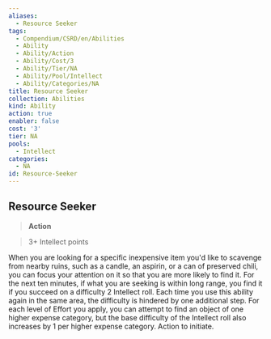 ```yaml
---
aliases:
  - Resource Seeker
tags:
  - Compendium/CSRD/en/Abilities
  - Ability
  - Ability/Action
  - Ability/Cost/3
  - Ability/Tier/NA
  - Ability/Pool/Intellect
  - Ability/Categories/NA
title: Resource Seeker
collection: Abilities
kind: Ability
action: true
enabler: false
cost: '3'
tier: NA
pools:
  - Intellect
categories:
  - NA
id: Resource-Seeker
---
```

## Resource Seeker    
>**Action**    
>3+ Intellect points  
    
When you are looking for a specific inexpensive item you'd like to scavenge from nearby ruins, such as a candle, an aspirin, or a can of preserved chili, you can focus your attention on it so that you are more likely to find it. For the next ten minutes, if what you are seeking is within long range, you find it if you succeed on a difficulty 2 Intellect roll. Each time you use this ability again in the same area, the difficulty is hindered by one additional step. For each level of Effort you apply, you can attempt to find an object of one higher expense category, but the base difficulty of the Intellect roll also increases by 1 per higher expense category. Action to initiate.
